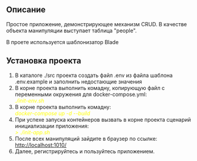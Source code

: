 

## Описание
<p>Простое приложение, демонстрирующее механизм CRUD. В качестве объекта манипуляции выступает таблица "people".</p>
<p>В проете используется шаблонизатор Blade</p>

## Установка проекта
<ol>
  <li>В каталоге ./src проекта создать файл .env из файла шаблона .env.example и заполнить недостающие значения</li>  
  <li>В корне проекта выполнить комадну, копирующую файл с переменными окружения для docker-compose.yml: <i style="color: yellow;"><br/> ./init-env.sh</i></li>
  <li>В корне проекта выполнить комадну: <i style="color: yellow;"><br/> docker-compose up -d --build</i></li>
  <li>При успехе запуска контейнеров вызвать в корне проекта сценарий инициализации приложения:<br/>
  <i style="color: yellow;">> ./init-app.sh</i><br/> </li>
  
  <li>После всех манипуляций зайдите в браузер по ссылке: <a href="http://localhost:1010/">http://localhost:1010/</a></li>
  <li>Далее, регистрируйтесь и пользуйтесь приложением.</li>
</ol>

